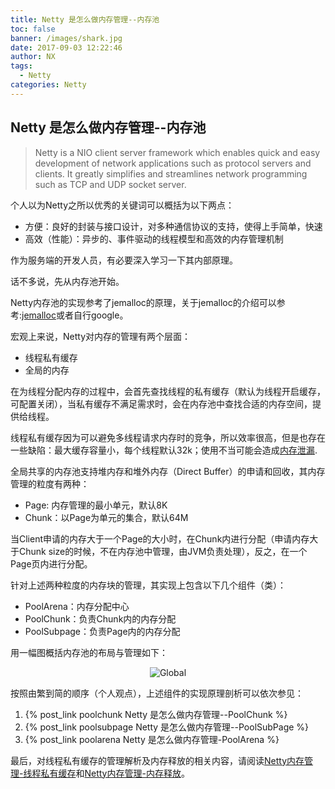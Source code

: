```yaml
---
title: Netty 是怎么做内存管理--内存池
toc: false
banner: /images/shark.jpg
date: 2017-09-03 12:22:46
author: NX
tags:
  - Netty
categories: Netty
---
```


## Netty 是怎么做内存管理--内存池
> Netty is a NIO client server framework which enables quick and easy development of network applications such as protocol servers and clients. It greatly simplifies and streamlines network programming such as TCP and UDP socket server.  

个人以为Netty之所以优秀的关键词可以概括为以下两点：
+ 方便：良好的封装与接口设计，对多种通信协议的支持，使得上手简单，快速
+ 高效（性能）：异步的、事件驱动的线程模型和高效的内存管理机制

作为服务端的开发人员，有必要深入学习一下其内部原理。

话不多说，先从内存池开始。

<!-- more -->

Netty内存池的实现参考了jemalloc的原理，关于jemalloc的介绍可以参考:[jemalloc](https://www.facebook.com/notes/facebook-engineering/scalable-memory-allocation-using-jemalloc/480222803919/)或者自行google。  

宏观上来说，Netty对内存的管理有两个层面：
+ 线程私有缓存
+ 全局的内存

在为线程分配内存的过程中，会首先查找线程的私有缓存（默认为线程开启缓存，可配置关闭），当私有缓存不满足需求时，会在内存池中查找合适的内存空间，提供给线程。

线程私有缓存因为可以避免多线程请求内存时的竞争，所以效率很高，但是也存在一些缺陷：最大缓存容量小，每个线程默认32k；使用不当可能会造成[内存泄漏](https://caorong.github.io/2016/08/27/netty-hole/).

全局共享的内存池支持堆内存和堆外内存（Direct Buffer）的申请和回收，其内存管理的粒度有两种：
+ Page: 内存管理的最小单元，默认8K
+ Chunk：以Page为单元的集合，默认64M

当Client申请的内存大于一个Page的大小时，在Chunk内进行分配（申请内存大于Chunk size的时候，不在内存池中管理，由JVM负责处理），反之，在一个Page页内进行分配。

针对上述两种粒度的内存块的管理，其实现上包含以下几个组件（类）：
+ PoolArena：内存分配中心
+ PoolChunk：负责Chunk内的内存分配
+ PoolSubpage：负责Page内的内存分配

用一幅图概括内存池的布局与管理如下：

<div align = center>

![Global](netty_memory_pool/global.jpg)

</div>

按照由繁到简的顺序（个人观点），上述组件的实现原理剖析可以依次参见：
1. {% post_link poolchunk Netty 是怎么做内存管理--PoolChunk %}
2. {% post_link poolsubpage  Netty 是怎么做内存管理--PoolSubPage %}
3. {% post_link poolarena Netty 是怎么做内存管理-PoolArena %}

最后，对线程私有缓存的管理解析及内存释放的相关内容，请阅读[Netty内存管理-线程私有缓存]()和[Netty内存管理-内存释放]()。
